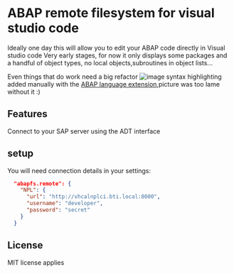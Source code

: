 # ABAP remote filesystem for visual studio code

Ideally one day this will allow you to edit your ABAP code directly in Visual studio code
Very early stages, for now it only displays some packages and a handful of object types, no local objects,subroutines in object lists...

Even things that do work need a big refactor
![image](https://user-images.githubusercontent.com/2453277/47466602-dd99dc00-d7e9-11e8-97ed-28e23dfd8f90.png)
syntax highlighting added manually with the [ABAP language extension](https://marketplace.visualstudio.com/items?itemName=larshp.vscode-abap),picture was too lame without it :)

## Features

Connect to your SAP server using the ADT interface

## setup

You will need connection details in your settings:

```json
  "abapfs.remote": {
    "NPL": {
      "url": "http://vhcalnplci.bti.local:8000",
      "username": "developer",
      "password": "secret"
    }
  }
```

## License

MIT license applies
